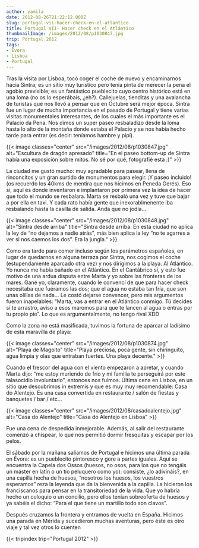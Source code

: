 ```yaml
---
author: yamila
date: 2012-08-26T21:22:12.000Z
slug: portugal-vii-hacer-check-en-el-atlantico
title: Portugal VII- Hacer check en el Atlántico
thumbnailImage: /images/2012/08/p1030847.jpg
trip: Portugal 2012
tags:
- Évora
- Lisboa
- Portugal
---
```



Tras la visita por Lisboa, tocó coger el coche de nuevo y encaminarnos hacia Sintra; es un sitio muy turístico pero tenía pinta de merecer la pena el agobio previsible; es un fantástico pueblecito cuyo centro histórico está en una loma (no os lo esperábais, ¿eh?). Callejuelas, tienditas y una avalancha de turistas que nos llevó a pensar que en Octubre será mejor época. Sintra fue un lugar de mucha importancia en el pasado de Portugal y tiene varias visitas monumentales interesantes, de los cuales el más importante es el Palacio da Pena. Nos dimos un super paseo resbaladizo desde la loma hasta lo alto de la montaña donde estaba el Palacio y se nos había hecho tarde para entrar (es decir: teníamos hambre y pipí).

{{< image classes="center" src="/images/2012/08/p1030847.jpg" alt="Escultura de dragón apresado" title="En el paseo bottom-up de Sintra había una exposición sobre mitos. No sé por qué, fotografié esta :)" >}}

La ciudad me gustó mucho: muy agradable para pasear, llena de rinconcitos y un gran surtido de monumentos para elegir. ¡Y paseo incluido! (os recuerdo los 40kms de mentira que nos hicimos en Peneda Gerés). Eso sí, aquí es donde inventaron e implantaron por primera vez la idea de hacer que todo el mundo se resbalara. Marta se resbaló una vez y tuve que bajar a por ella en taxi. Y cada rato había gente que inexorablmenente iba resbalando hasta la casilla de salida. Anda que no jodía…

{{< image classes="center" src="/images/2012/08/p1030848.jpg" alt="Sintra desde arriba" title="Sintra desde arriba. En esta ciudad no aplica la ley de “no dejamos a nadie atrás”, más bien aplica la ley “no te agarres a ver si nos caemos los dos”. Era la jungla." >}}

Como era tarde para comer incluso según los parámetros españoles, en lugar de quedarnos en alguna terraza por Sintra, nos cogimos el coche (estupendamente aparcado otra vez) y nos dirigimos a la playa. Al Atlántico. Yo nunca me había bañado en el Atlántico. En el Cantábrico sí, y esto fue motivo de una ardua disputa entre Marta y yo sobre las fronteras de los mares. Gané yo, claramente, cuando le convencí de que para hacer check necesitaba que fuéramos las dos; que el agua no estaba tan fría, que son unas olillas de nada… Le costó dejarse convencer, pero mis argumentos fueron inapelables: “Marta, vas a entrar en el Atlántico conmigo. Tú decides si te arrastro, aviso a esos maromos para que te lancen al agua o entras por tu propio pie”. Lo que es argumentalmente, no tengo rival XDD

Como la zona no está masificada, tuvimos la fortuna de aparcar al ladísimo de esta maravilla de playa:

{{< image classes="center" src="/images/2012/08/p1030874.jpg" alt="Playa de Magoito" title="Playa preciosa, poca gente, sin chiringuito, agua limpia y olas que entraban fuertes. Una playa decente." >}}

Cuando el frescor del agua con el viento empezaron a apretar, y cuando Marta dijo: “me estoy muriendo de frío y mi familia te perseguirá por este talasocidio involuntario”, entonces nos fuimos. Última cena en Lisboa, en un sitio que descubrimos in extremis y que es muy muy recomendable: Casa do Alentejo. Es una casa convertida en restaurante / salón de fiestas y banquetes / bar / etc…

{{< image classes="center" src="/images/2012/08/casadoalentejo.jpg" alt="Casa do Alentejo" title="Casa do Alentejo en Lisboa" >}}

Fue una cena de despedida inmejorable. Además, al salir del restaurante comenzó a chispear, lo que nos permitió dormir fresquitas y escapar por los pelos.

El sábado por la mañana salíamos de Portugal e hicimos una última parada en Évora: es un pueblecito pintoresco y gore a partes iguales. Aquí se encuentra la Capela dos Ossos (huesos, no osos, para los que no tengáis un máster en latín o un tío peluquero como yo): consiste, ¿lo adivináis?, en una capilla hecha de huesos, “nosotros los huesos, los vuestros esperamos” reza la leyenda que da la bienvenida a la capilla. La hicieron los franciscanos para pensar en la transitoriedad de la vida. Que yo habría hecho un coloquio o un concilio, pero ellos tenían sobreoferta de huesos y ya sabéis el dicho: “Para el que tiene un martillo todo son clavos”.

Después cruzamos la frontera y entramos de vuelta en España. Hicimos una parada en Mérida y sucedieron muchas aventuras, pero éste es otro viaje y tal vez otros lo cuenten

{{< tripindex trip="Portugal 2012" >}}
